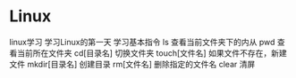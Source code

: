 # Linux
linux学习
学习Linux的第一天
 学习基本指令
  ls                查看当前文件夹下的内从
  pwd               查看当前所在文件夹
  cd[目录名]         切换文件夹
  touch[文件名]      如果文件不存在，新建文件
  mkdir[目录名]      创建目录
  rm[文件名]         删除指定的文件名
  clear              清屏
  
  
